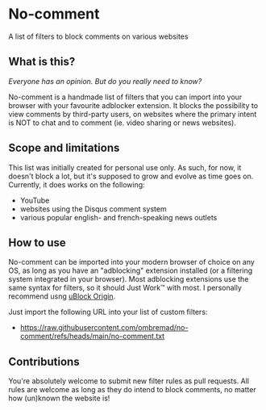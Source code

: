 # No-comment
A list of filters to block comments on various websites

## What is this?
*Everyone has an opinion. But do you really need to know?*

No-comment is a handmade list of filters that you can import into your browser with your favourite adblocker extension. It blocks the possibility to view comments by third-party users, on websites where the primary intent is NOT to chat and to comment (ie. video sharing or news websites).

## Scope and limitations
This list was initially created for personal use only. As such, for now, it doesn't block a lot, but it's supposed to grow and evolve as time goes on.
Currently, it does works on the following:
- YouTube
- websites using the Disqus comment system
- various popular english- and french-speaking news outlets

## How to use

No-comment can be imported into your modern browser of choice on any OS, as long as you have an "adblocking" extension installed (or a filtering system integrated in your browser). Most adblocking extensions use the same syntax for filters, so it should Just Work™ with most. I personally recommend usng [uBlock Origin](https://ublockorigin.com).

Just import the following URL into your list of custom filters:
- https://raw.githubusercontent.com/ombremad/no-comment/refs/heads/main/no-comment.txt

## Contributions
You're absolutely welcome to submit new filter rules as pull requests. All rules are welcome as long as they do intend to block comments, no matter how (un)known the website is!
